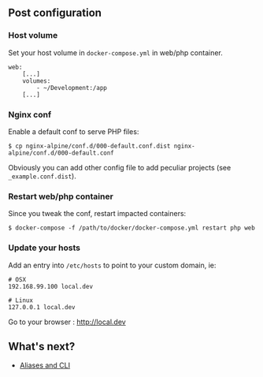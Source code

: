 ## Post configuration

### Host volume

Set your host volume in `docker-compose.yml` in web/php container.

```
web:
    [...]
    volumes:
        - ~/Development:/app
    [...]
```

### Nginx conf

Enable a default conf to serve PHP files:
```
$ cp nginx-alpine/conf.d/000-default.conf.dist nginx-alpine/conf.d/000-default.conf
```

Obviously you can add other config file to add peculiar projects (see `_example.conf.dist`).


### Restart web/php container

Since you tweak the conf, restart impacted containers:
```
$ docker-compose -f /path/to/docker/docker-compose.yml restart php web
```

### Update your hosts

Add an entry into `/etc/hosts` to point to your custom domain, ie:
```
# OSX
192.168.99.100 local.dev

# Linux
127.0.0.1 local.dev
```

Go to your browser : http://local.dev

## What's next?
* [Aliases and CLI](aliases.md)